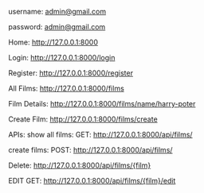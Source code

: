 username: admin@gmail.com

password: admin@gmail.com

Home: http://127.0.0.1:8000

Login: http://127.0.0.1:8000/login

Register: http://127.0.0.1:8000/register

All Films:
http://127.0.0.1:8000/films

Film Details:
http://127.0.0.1:8000/films/name/harry-poter

Create Film:
http://127.0.0.1:8000/films/create

APIs:
show all films:
GET: http://127.0.0.1:8000/api/films/

create films:
POST: http://127.0.0.1:8000/api/films/

Delete: http://127.0.0.1:8000/api/films/{film}

EDIT
GET: http://127.0.0.1:8000/api/films/{film}/edit
